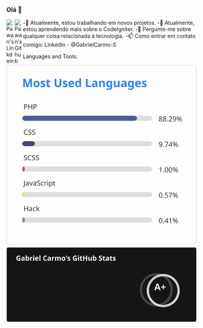 ### Olá 👋

<a href="https://linkedin.com/in/GabrielCarmo-S">
  <img align="left" alt="Pawan's Linkdein" width="22px" src="https://cdn.jsdelivr.net/npm/simple-icons@v3/icons/linkedin.svg" />
</a>
<a href="https://github.com/GabrielCarmo-S">
  <img align="left" alt="Pawan's Github" width="22px" src="https://cdn.jsdelivr.net/npm/simple-icons@v3/icons/github.svg" />
</a>


-🔭 Atualmente, estou trabalhando em novos projetos.
-🌱 Atualmente, estou aprendendo mais sobre o CodeIgniter.
-💬 Pergunte-me sobre qualquer coisa relacionada à tecnologia.
-📫 Como entrar em contato comigo: Linkedin - @GabrielCarmo-S

Languages and Tools:


<div align="center">
	<img src="./github/api1.svg">
	<img src="./github/api.svg">
</div>




